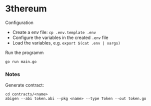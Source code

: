 # 3thereum

Configuration

* Create a env file: `cp .env.template .env`
* Configure the variables in the created `.env` file
* Load the variables, e.g. `export $(cat .env | xargs)`


Run the programm

```shell
go run main.go
```

### Notes

Generate contract:

```shell
cd contracts/<name>
abigen --abi token.abi --pkg <name> --type Token --out token.go
```
